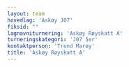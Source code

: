 ```yaml
---
layout: team
hovedlag: 'Askøy J07'
fiksid: ""
lagnavniturnering: 'Askøy Røyskatt A'
turneringskategori: 'J07 5er'
kontaktperson: 'Trond Marøy'
title: 'Askøy Røyskatt A'
---
```


